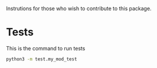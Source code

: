 Instrutions for those who wish to contribute to this package.

# Tests
This is the command to run tests 
```sh 
python3 -m test.my_mod_test
```